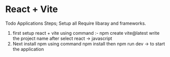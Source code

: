 # React + Vite 
Todo Applications Steps;
Setup all Require libaray and frameworks.

1. first setup react + vite using command :-
   npm create vite@latest
   write the project name
   after select react -> javascript
2. Next install npm using command
   npm install then
   npm run dev -> to start the application
   
   




